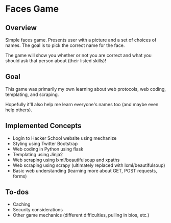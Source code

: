 Faces Game
=========
Overview
---------
Simple faces game. Presents user with a picture and a set of choices of
names. The goal is to pick the correct name for the face.

The game will show you whether or not you are correct and what you should ask
that person about (their listed skills)!


Goal
--------
This game was primarily my own learning about web protocols, web coding,
templating, and scraping.

Hopefully it'll also help me learn everyone's names too (and maybe even help
others).


Implemented Concepts
---------
- Login to Hacker School website using mechanize
- Styling using Twitter Bootstrap
- Web coding in Python using flask
- Templating using Jinja2
- Web scraping using lxml/beautifulsoup and xpaths
- Web scraping using scrapy (ultimately replaced with lxml/beautifulsoup)
- Basic web understanding (learning more about GET, POST requests, forms)



To-dos
---------
- Caching
- Security considerations
- Other game mechanics (different difficulties, pulling in bios, etc.)